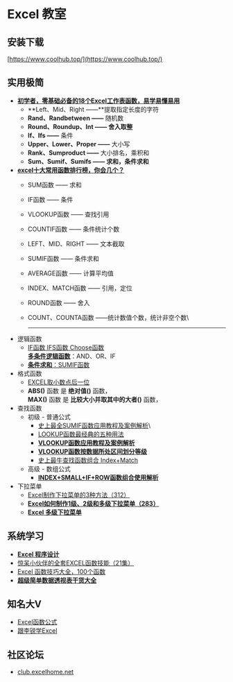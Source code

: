 # Excel 教室

## 安装下载

[https://www.coolhub.top/](https://www.coolhub.top/)

## 实用极简

* [**初学者，零基础必备的18个Excel工作表函数，易学易懂易用**](https://zhuanlan.zhihu.com/p/341616011)
  * \*\*Left、Mid、Right ——\*\*提取指定长度的字符
  * **Rand、Randbetween ——** 随机数
  * **Round、Roundup、Int —— 舍入取整**
  * **If、Ifs ——** 条件
  * **Upper、Lower、Proper ——** 大小写
  * **Rank、Sumproduct ——** 大小排名，乘积和
  * **Sum、Sumif、Sumifs —— 求和，条件求和**
* [**excel十大常用函数排行榜，你会几个？**](https://zhuanlan.zhihu.com/p/148100320)
  * SUM函数 —— 求和
  * IF函数 —— 条件
  * VLOOKUP函数 —— 查找引用
  * COUNTIF函数 —— 条件统计个数
  * LEFT、MID、RIGHT —— 文本截取
  * SUMIF函数 —— 条件求和
  * AVERAGE函数 —— 计算平均值
  * INDEX、MATCH函数 —— 引用，定位
  * ROUND函数 —— 舍入
  *   COUNT、COUNTA函数 ——统计数值个数，统计非空个数\\

      ***
* 逻辑函数
  * [IF函数 IFS函数 Choose函数](https://zhuanlan.zhihu.com/p/51366759)\
    [**多条件逻辑函数**](https://zhuanlan.zhihu.com/p/38326242)：AND、OR、IF
  * [**条件求和**：SUMIF函数](https://zhuanlan.zhihu.com/p/31465442)
* 格式函数
  * [EXCEL取小数点后一位](https://zhidao.baidu.com/question/27632380.html)
  * **ABS()** 函数 是 **绝对值()** 函数，\
    **MAX()** 函数 是 **比较大小并取其中的大者()** 函数，
* 查找函数
  * 初级 - 普通公式
    * [史上最全SUMIF函数应用教程及案例解析](https://zhuanlan.zhihu.com/p/21557901)\\
    * [LOOKUP函数最经典的五种用法](http://blog.sina.com.cn/s/blog\_138899a8e0102wqwt.html)
    * [**VLOOKUP函数应用教程及案例解析**](https://zhuanlan.zhihu.com/p/21558236)
    * [**VLOOKUP函数按数据所处区间划分等级**](https://zhuanlan.zhihu.com/p/21329610)
    * [史上最牛查找函数组合 Index+Match](https://www.sohu.com/a/334505538\_825825)
  * 高级 - 数组公式
    * [**INDEX+SMALL+IF+ROW函数组合使用解析**](https://blog.csdn.net/mfkpie/article/details/26883061)
* 下拉菜单
  * [Excel制作下拉菜单的3种方法（312）](https://www.bilibili.com/video/BV1QJ411H7RW?from=search\&seid=18024821708073264960)
  * [**Excel如何制作1级、2级和多级下拉菜单（283）**](https://www.bilibili.com/video/BV1UE411Z74D)
  * [**Excel 多级下拉菜单**](https://www.bilibili.com/video/BV1Qy4y1E7o9)

## 系统学习

* [**Excel 程序设计**](https://www.bilibili.com/video/BV1BJ411B7ak)
* [惊呆小伙伴的全套EXCEL函数技能（21集）](https://www.bilibili.com/video/BV1Qt411176A?from=search\&seid=15563621570772204367)
* [Excel 函数技巧大全，100个函数](https://www.bilibili.com/video/BV18T4y1P7fV?from=search\&seid=15563621570772204367)
* [**超级简单数据透视表干货大全**](https://www.bilibili.com/video/BV1d4411j7ux)

## 知名大V

* [Excel函数公式](https://www.zhihu.com/people/TaoHelper\_888)
* [跟李锐学Excel](https://www.zhihu.com/people/ExcelLiRui)

## 社区论坛

* [club.excelhome.net](http://club.excelhome.net/)
